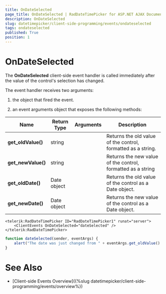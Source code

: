 ```yaml
---
title: OnDateSelected
page_title: OnDateSelected | RadDateTimePicker for ASP.NET AJAX Documentation
description: OnDateSelected
slug: datetimepicker/client-side-programming/events/ondateselected
tags: ondateselected
published: True
position: 1
---
```


# OnDateSelected



The **OnDateSelected** client-side event handler is called immediately after the value of the control's selection has changed.


The event handler receives two arguments:

1. the object that fired the event.

1. an event arguments object that exposes the following methods:

| Name | Return Type | Arguments | Description |
| ------ | ------ | ------ | ------ |
| **get_oldValue()** |string||Returns the old value of the control, formatted as a string.|
| **get_newValue()** |string||Returns the new value of the control, formatted as a string|
| **get_oldDate()** |Date object||Returns the old value of the control as a Date object.|
| **get_newDate()** |Date object||Returns the new value of the control as a Date object.|



````ASPNET
<telerik:RadDateTimePicker ID="RadDateTimePicker1" runat="server">
    <ClientEvents OnDateSelected="dateSelected" />
</telerik:RadDateTimePicker>		
````
````JavaScript
function dateSelected(sender, eventArgs) {
	alert("The date was just changed from " + eventArgs.get_oldValue() + " to " + eventArgs.get_newValue());
}
````


# See Also

 * [Client-side Events Overview]({%slug datetimepicker/client-side-programming/events/overview%})


